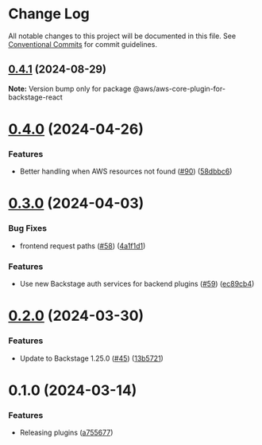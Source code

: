 # Change Log

All notable changes to this project will be documented in this file.
See [Conventional Commits](https://conventionalcommits.org) for commit guidelines.

## [0.4.1](https://github.com/awslabs/backstage-plugins-for-aws/compare/@aws/aws-core-plugin-for-backstage-react@0.4.0...@aws/aws-core-plugin-for-backstage-react@0.4.1) (2024-08-29)

**Note:** Version bump only for package @aws/aws-core-plugin-for-backstage-react





# [0.4.0](https://github.com/awslabs/backstage-plugins-for-aws/compare/@aws/aws-core-plugin-for-backstage-react@0.3.0...@aws/aws-core-plugin-for-backstage-react@0.4.0) (2024-04-26)


### Features

* Better handling when AWS resources not found ([#90](https://github.com/awslabs/backstage-plugins-for-aws/issues/90)) ([58dbbc6](https://github.com/awslabs/backstage-plugins-for-aws/commit/58dbbc65add71bad25b4f6ad91b15b2bb49a15dd))





# [0.3.0](https://github.com/awslabs/backstage-plugins-for-aws/compare/@aws/aws-core-plugin-for-backstage-react@0.2.0...@aws/aws-core-plugin-for-backstage-react@0.3.0) (2024-04-03)


### Bug Fixes

* frontend request paths ([#58](https://github.com/awslabs/backstage-plugins-for-aws/issues/58)) ([4a1f1d1](https://github.com/awslabs/backstage-plugins-for-aws/commit/4a1f1d1d7bc3cba4e4f28730cd4e1b1da41a205c))


### Features

* Use new Backstage auth services for backend plugins ([#59](https://github.com/awslabs/backstage-plugins-for-aws/issues/59)) ([ec89cb4](https://github.com/awslabs/backstage-plugins-for-aws/commit/ec89cb49c808022160a2f515e6a03a44585d2def))





# [0.2.0](https://github.com/awslabs/backstage-plugins-for-aws/compare/@aws/aws-core-plugin-for-backstage-react@0.1.0...@aws/aws-core-plugin-for-backstage-react@0.2.0) (2024-03-30)


### Features

* Update to Backstage 1.25.0 ([#45](https://github.com/awslabs/backstage-plugins-for-aws/issues/45)) ([13b5721](https://github.com/awslabs/backstage-plugins-for-aws/commit/13b5721f176a898f7de7f483852732ee8014a1cc))





# 0.1.0 (2024-03-14)

### Features

- Releasing plugins ([a755677](https://github.com/awslabs/backstage-plugins-for-aws/commit/a75567771e3cbafe2ef2814ad33b1cc54e9564e0))
